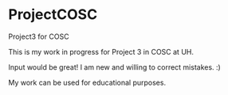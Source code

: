 # ProjectCOSC
Project3 for COSC


This is my work in progress for Project 3 in COSC at UH.

Input would be great! I am new and willing to correct mistakes. :)

My work can be used for educational purposes.
